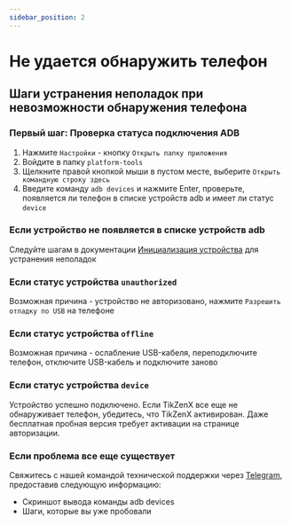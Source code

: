 ```yaml
---
sidebar_position: 2
---
```


# Не удается обнаружить телефон

## Шаги устранения неполадок при невозможности обнаружения телефона

### Первый шаг: Проверка статуса подключения ADB

1. Нажмите `Настройки` - кнопку `Открыть папку приложения`
2. Войдите в папку `platform-tools`
3. Щелкните правой кнопкой мыши в пустом месте, выберите `Открыть командную строку здесь`
4. Введите команду `adb devices` и нажмите Enter, проверьте, появляется ли телефон в списке устройств adb и имеет ли статус `device`

### Если устройство не появляется в списке устройств adb

Следуйте шагам в документации [Инициализация устройства](../tutorial-basics/2.init-device.md) для устранения неполадок

### Если статус устройства `unauthorized`

Возможная причина - устройство не авторизовано, нажмите `Разрешить отладку по USB` на телефоне

### Если статус устройства `offline`

Возможная причина - ослабление USB-кабеля, переподключите телефон, отключите USB-кабель и подключите заново

### Если статус устройства `device`

Устройство успешно подключено. Если TikZenX все еще не обнаруживает телефон, убедитесь, что TikZenX активирован. Даже бесплатная пробная версия требует активации на странице авторизации.

### Если проблема все еще существует

Свяжитесь с нашей командой технической поддержки через [Telegram](https://t.me/tikmatrix_support), предоставив следующую информацию:

- Скриншот вывода команды adb devices
- Шаги, которые вы уже пробовали
